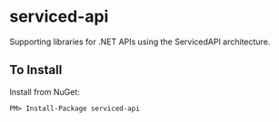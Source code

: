 serviced-api
============

Supporting libraries for .NET APIs using the ServicedAPI architecture.

To Install
----------

Install from NuGet:  

`PM> Install-Package serviced-api`
